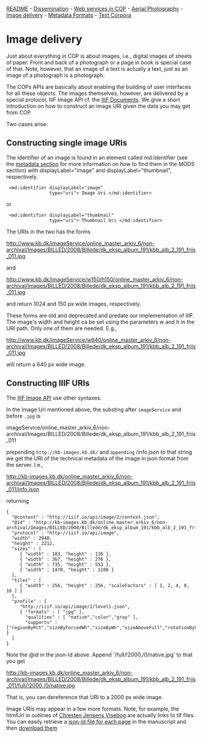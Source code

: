 [README](README.md) - [Dissemination](oai-pmh.md) - [Web services in COP](cop-backend.md) - [Aerial Photography](geographic-data.md) - [Image delivery](image-delivery.md) - [Metadata Formats](metadata-formats.md) - [Text Corpora](text-corpora.md)

# Image delivery

Just about everything in COP is about images, i.e., digital images of
sheets of paper. Front and back of a photograph or a page in book is
special case of that. Note, however, that an image of a text is
actually a text, just as an image of a photograph is a photograph.

The COPs APIs are basically about enabling the building of user
interfaces for all these objects. The images themselves, however, are
delivered by a special protocol, IIIF Image API cf. the [IIIF
Documents](http://iiif.io/api/image/2.1/). We give a short
introduction on how to construct an image URI given the data you may
get from COP.

Two cases arise:

## Constructing single image URIs

The identifier of an image is found in an element called md:identifier
(see the [metadata section](metadata-formats.md#identifiers) for more
information on how to find them in the MODS section) with
displayLabel="image" and displayLabel="thumbnail", respectively.


```
 <md:identifier displayLabel="image" 
                type="uri"> Image Uri </md:identifier>
```
or

```
 <md:identifier displayLabel="thumbnail" 
                type="uri"> Thumbnail Uri </md:identifier>
```

The URIs in the two has the forms

http://www.kb.dk/imageService/online_master_arkiv_6/non-archival/Images/BILLED/2008/Billede/dk_eksp_album_191/kbb_alb_2_191_friis_011.jpg
 
and

http://www.kb.dk/imageService/w150/h150/online_master_arkiv_6/non-archival/Images/BILLED/2008/Billede/dk_eksp_album_191/kbb_alb_2_191_friis_011.jpg

and return 1024 and 150 px wide images, respectively.

These forms are old and deprecated and predate our implementation of IIIF. The
image's width and height ca be set using the parameters w and h in the
URI path. Only one of them are needed. E.g.,

http://www.kb.dk/imageService/w640/online_master_arkiv_6/non-archival/Images/BILLED/2008/Billede/dk_eksp_album_191/kbb_alb_2_191_friis_011.jpg

will return a 640 px wide image.

## Constructing IIIF URIs

The [IIIF Image API](http://iiif.io/api/image/2.1/) use other syntaxes.

In the Image Uri mentioned above, the substing after `imageService` and before `.jpg` is

imageService/online_master_arkiv_6/non-archival/Images/BILLED/2008/Billede/dk_eksp_album_191/kbb_alb_2_191_friis_011

prepending `http://kb-images.kb.dk/` and `appending` /info.json to
that string we get the URI of the technical metadata of the image in
json format from the server. I.e.,

http://kb-images.kb.dk/online_master_arkiv_6/non-archival/Images/BILLED/2008/Billede/dk_eksp_album_191/kbb_alb_2_191_friis_011/info.json

returning

```
{
  "@context" : "http://iiif.io/api/image/2/context.json",
  "@id" : "http://kb-images.kb.dk/online_master_arkiv_6/non-archival/Images/BILLED/2008/Billede/dk_eksp_album_191/kbb_alb_2_191_friis_011",
  "protocol" : "http://iiif.io/api/image",
  "width" : 2940,
  "height" : 2212,
  "sizes" : [
     { "width" : 183, "height" : 138 },
     { "width" : 367, "height" : 276 },
     { "width" : 735, "height" : 553 },
     { "width" : 1470, "height" : 1106 }
  ],
  "tiles" : [
     { "width" : 256, "height" : 256, "scaleFactors" : [ 1, 2, 4, 8, 16 ] }
  ],
  "profile" : [
     "http://iiif.io/api/image/2/level1.json",
     { "formats" : [ "jpg" ],
       "qualities" : [ "native","color","gray" ],
       "supports" : ["regionByPct","sizeByForcedWh","sizeByWh","sizeAboveFull","rotationBy90s","mirroring","gray"] }
  ]
}
```

Note the @id in the json-ld above. Append '/full/!2000,/0/native.jpg' to that you get 

http://kb-images.kb.dk/online_master_arkiv_6/non-archival/Images/BILLED/2008/Billede/dk_eksp_album_191/kbb_alb_2_191_friis_011/full/!2000,/0/native.jpg

That is, you can dereference that URI to a 2000 px wide image.

Image URIs may appear in a few more formats. Note, for example, the
htmlUrl in outlines of [Chresten Jensens
Visebog](cop-backend.md#content-service) are actually links to tif
files. You can easily retrieve a 
[json-ld file for each page](http://kb-images.kb.dk/online_master_arkiv_5/non-archival/Manus/VMANUS/2009/jun/dfs_1906_6a_16/dfs_1906_6a_16_001/info.json)
in the manuscript and then [download them](http://kb-images.kb.dk/online_master_arkiv_5/non-archival/Manus/VMANUS/2009/jun/dfs_1906_6a_16/dfs_1906_6a_16_001/full/!1024,/0/native.jpg)

